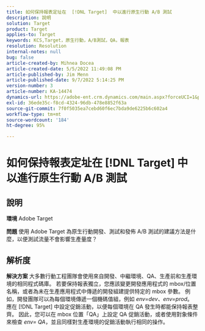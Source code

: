 ```yaml
---
title: 如何保持報表定址在  [!DNL Target]  中以進行原生行動 A/B 測試
description: 說明
solution: Target
product: Target
applies-to: Target
keywords: KCS,Target，原生行動，A/B測試，QA，報表
resolution: Resolution
internal-notes: null
bug: false
article-created-by: Mihnea Docea
article-created-date: 5/5/2022 11:49:08 PM
article-published-by: Jim Menn
article-published-date: 9/7/2022 5:14:25 PM
version-number: 3
article-number: KA-14474
dynamics-url: https://adobe-ent.crm.dynamics.com/main.aspx?forceUCI=1&pagetype=entityrecord&etn=knowledgearticle&id=5a7119f3-cdcc-ec11-a7b5-6045bd00dbbc
exl-id: 36ede35c-f8cd-4324-96db-478e8852f63a
source-git-commit: 7f0f5035ea7cebd60f6ec7bda9de6225b6c602a4
workflow-type: tm+mt
source-wordcount: '184'
ht-degree: 95%

---
```


# 如何保持報表定址在 [!DNL Target] 中以進行原生行動 A/B 測試

## 說明


<b>環境</b>
Adobe Target

<b>問題</b>
使用 Adobe Target 為原生行動開發、測試和發佈 A/B 測試的建議方法是什麼，以便測試流量不會影響生產量度？


## 解析度


<b>解決方案</b>
大多數行動工程團隊會使用來自開發、中繼環境、QA、生產前和生產環境的相同程式碼庫。
若要保持報表獨立，您應該變更開發應用程式的 mbox/位置名稱，或者為未在生產應用程式中傳遞的開發組建提供特定的 mbox 參數。
例如，開發團隊可以為每個環境傳遞一個機碼值組，例如 *env=dev、env=prod*。
應在 [!DNL Target] 中設定促銷活動，以便每個環境在 QA 發生時都能保持報表整齊。
因此，您可以在 mbox 位置「QA」上設定 QA 促銷活動，或者使用對象條件來檢查 *env= QA*，並且同樣對生產環境的促銷活動執行相同的操作。
